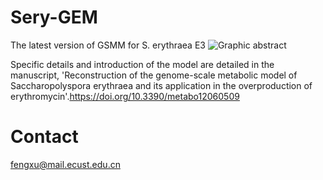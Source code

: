 # Sery-GEM
The latest version of GSMM for S. erythraea E3
![Graphic abstract](https://user-images.githubusercontent.com/99944515/168532798-2021c380-7ebe-4618-949a-0ab71566673f.png)

Specific details and introduction of the model are detailed in the manuscript, 'Reconstruction of the genome-scale metabolic model of Saccharopolyspora erythraea and its application in the overproduction of erythromycin'.https://doi.org/10.3390/metabo12060509

# Contact
fengxu@mail.ecust.edu.cn
